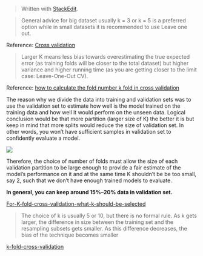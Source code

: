 


> Written with [StackEdit](https://stackedit.io/).

> General advice for big dataset usually k = 3 or k = 5 is a preferred option while in small datasets it is recommended to use Leave one out.

Reference: [Cross validation](https://towardsdatascience.com/cross-validation-70289113a072)

> Larger K means less bias towards overestimating the true expected error (as training folds will be closer to the total dataset) but higher variance and higher running time (as you are getting closer to the limit case: Leave-One-Out CV).

Reference: [how to calculate the fold number k fold in cross validation](https://datascience.stackexchange.com/questions/28158/how-to-calculate-the-fold-number-k-fold-in-cross-validation)

The reason why we divide the data into training and validation sets was to use the validation set to estimate how well is the model trained on the training data and how well it would perform on the unseen data. Logical conclusion would be that more partition (larger size of K) the better it is but keep in mind that more splits would reduce the size of validation set. In other words, you won’t have sufficient samples in validation set to confidently evaluate a model.

![](https://qph.fs.quoracdn.net/main-qimg-29c6f21ce298acfa228f37448f844ab8)

Therefore, the choice of number of folds must allow the size of each validation partition to be large enough to provide a fair estimate of the model’s performance on it and at the same time K shouldn’t be be too small, say 2, such that we don’t have enough trained models to evaluate.

**In general, you can keep around 15%–20% data in validation set.**

[For-K-fold-cross-validation-what-k-should-be-selected](https://www.quora.com/For-K-fold-cross-validation-what-k-should-be-selected)

>The choice of k is usually 5 or 10, but there is no formal rule. As k gets larger, the difference in size between the training set and the resampling subsets gets smaller. As this difference decreases, the bias of the technique becomes smaller

[k-fold-cross-validation](https://machinelearningmastery.com/k-fold-cross-validation/)
<!--stackedit_data:
eyJoaXN0b3J5IjpbMTA0ODkwNjA2NywxMjA0MzIyOTE0LC03Mz
I5ODU5NTJdfQ==
-->